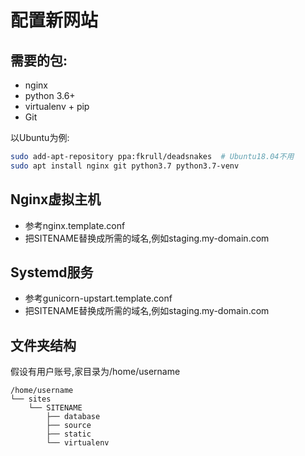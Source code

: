 配置新网站
==================

## 需要的包:

* nginx
* python 3.6+
* virtualenv + pip
* Git

以Ubuntu为例:

```bash
sudo add-apt-repository ppa:fkrull/deadsnakes  # Ubuntu18.04不用
sudo apt install nginx git python3.7 python3.7-venv
```

## Nginx虚拟主机

* 参考nginx.template.conf
* 把SITENAME替换成所需的域名,例如staging.my-domain.com


## Systemd服务

* 参考gunicorn-upstart.template.conf
* 把SITENAME替换成所需的域名,例如staging.my-domain.com


## 文件夹结构
假设有用户账号,家目录为/home/username

    /home/username
    └── sites
        └── SITENAME
            ├── database
            ├── source
            ├── static
            └── virtualenv

